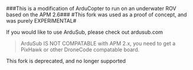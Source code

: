 ###This is a modification of ArduCopter to run on an underwater ROV based on the APM 2.6###
#This fork was used as a proof of concept, and was purely EXPERIMENTAL#

If you would like to use ArduSub, please check out ardusub.com
>ArduSub IS NOT COMPATABLE with APM 2.x, you need to get a PixHawk or other DroneCode compatable board.

This fork is deprecated, and no longer supported
